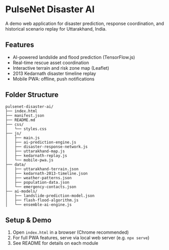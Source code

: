 # PulseNet Disaster AI

A demo web application for disaster prediction, response coordination, and historical scenario replay for Uttarakhand, India.

## Features
- AI-powered landslide and flood prediction (TensorFlow.js)
- Real-time rescue asset coordination
- Interactive terrain and risk zone map (Leaflet)
- 2013 Kedarnath disaster timeline replay
- Mobile PWA: offline, push notifications

## Folder Structure
```
pulsenet-disaster-ai/
├── index.html
├── manifest.json
├── README.md
├── css/
│   └── styles.css
├── js/
│   ├── main.js
│   ├── ai-prediction-engine.js
│   ├── disaster-response-network.js
│   ├── uttarakhand-map.js
│   ├── kedarnath-replay.js
│   └── mobile-pwa.js
├── data/
│   ├── uttarakhand-terrain.json
│   ├── kedarnath-2013-timeline.json
│   ├── weather-patterns.json
│   ├── population-data.json
│   └── emergency-contacts.json
├── ai-models/
│   ├── landslide-prediction-model.json
│   ├── flash-flood-algorithm.js
│   └── ensemble-ai-engine.js
```

## Setup & Demo
1. Open `index.html` in a browser (Chrome recommended)
2. For full PWA features, serve via local web server (e.g. `npx serve`)
3. See README for details on each module
